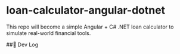 # loan-calculator-angular-dotnet
This repo will become a simple Angular + C# .NET loan calculator to simulate real-world financial tools.

##📜 Dev Log
###
